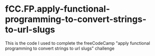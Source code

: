 # fCC.FP.apply-functional-programming-to-convert-strings-to-url-slugs
This is the code I used to complete the freeCodeCamp "apply functional programming to convert strings to url slugs" challenge
